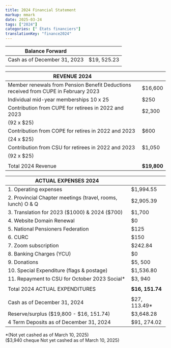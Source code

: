```yaml
---
title: 2024 Financial Statement
markup: mmark
date: 2025-03-24
tags: ["2024"]
categories: [" États financiers"]
translationKey: "finance2024"
---
```


| Balance Forward              |             |
|------------------------------|-------------|
| Cash as of December 31, 2023 | $19, 525.23 |
|                              |             |

| REVENUE 2024                                                                        |             |
|-------------------------------------------------------------------------------------|-------------|
| Member renewals from Pension Benefit Deductions received from CUPE in February 2023 | $16,600     |
| Individual mid-year memberships 10 x 25                                             | $250        |
| Contribution from CUPE for retirees in 2022 and 2023                                | $2,300      |
| (92 x $25)                                                                          |             |
| Contribution from COPE for retires in 2022 and 2023                                 | $600        |
| (24 x $25)                                                                          |             |
| Contribution from CSU for retirees in 2022 and 2023                                 | $1,050      |
| (92 x $25)                                                                          |             |
|                                                                                     |             |
| Total 2024 Revenue                                                                  | **$19,800** |


| ACTUAL EXPENSES 2024                                        |                 |
|-------------------------------------------------------------|-----------------|
| 1. Operating expenses                                       | $1,994.55       |
| 2. Provincial Chapter meetings (travel, rooms, lunch) O & Q | $2,905.39       |
| 3. Translation for 2023 ($1000) & 2024 ($700)               | $1,700          |
| 4. Website Domain Renewal                                   | $0              |
| 5. National Pensioners Federation                           | $125            |
| 6. CURC                                                     | $150            |
| 7. Zoom subscription                                        | $242.84         |
| 8. Banking Charges (YCU)                                    | $0              |
| 9. Donations                                                | $5, 500         |
| 10. Special Expenditure (flags & postage)                   | $1,536.80       |
| 11. Repayment to CSU for October 2023 Social*               | $3, 940         |
|                                                             |                 |
| Total 2024 ACTUAL EXPENDITURES                              | **$16, 151.74** |
|                                                             |                 |
| Cash as of December 31, 2024                                | $27, 113.49*    |
| Reserve/surplus ($19,800 - $16, 151.74)                     | $3,648.28       |
| 4 Term Deposits as of December 31, 2024                     | $91, 274.02     |

*(Not yet cashed as of March 10, 2025)  
($3,940 cheque Not yet cashed as of March 10, 2025)
